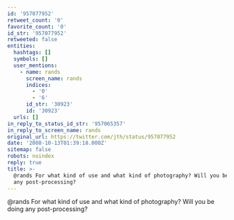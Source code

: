 ```yaml
---
id: '957077952'
retweet_count: '0'
favorite_count: '0'
id_str: '957077952'
retweeted: false
entities:
  hashtags: []
  symbols: []
  user_mentions:
    - name: rands
      screen_name: rands
      indices:
        - '0'
        - '6'
      id_str: '30923'
      id: '30923'
  urls: []
in_reply_to_status_id_str: '957065357'
in_reply_to_screen_name: rands
original_url: https://twitter.com/jth/status/957077952
date: '2008-10-13T01:39:18.000Z'
sitemap: false
robots: noindex
reply: true
title: >-
  @rands For what kind of use and what kind of photography? Will you be doing
  any post-processing?
---
```


@rands For what kind of use and what kind of photography? Will you be doing any post-processing?